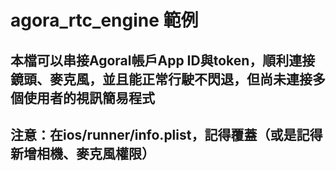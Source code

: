 # agora_rtc_engine 範例

## 本檔可以串接Agoral帳戶App ID與token，順利連接鏡頭、麥克風，並且能正常行駛不閃退，但尚未連接多個使用者的視訊簡易程式

## 注意：在ios/runner/info.plist，記得覆蓋（或是記得新增相機、麥克風權限）
